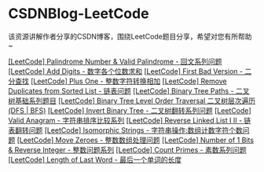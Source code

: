 # CSDNBlog-LeetCode
该资源讲解作者分享的CSDN博客，围绕LeetCode题目分享，希望对您有所帮助~

[[LeetCode] Palindrome Number & Valid Palindrome - 回文系列问题](https://blog.csdn.net/Eastmount/article/details/48652849)
[[LeetCode] Add Digits - 数字各个位数求和](https://blog.csdn.net/Eastmount/article/details/48294623)
[[LeetCode] First Bad Version - 二分查找](https://blog.csdn.net/Eastmount/article/details/48305831)
[[LeetCode] Plus One - 整数字符转换相加](https://blog.csdn.net/Eastmount/article/details/48307937)
[[LeetCode] Remove Duplicates from Sorted List - 链表问题](https://blog.csdn.net/Eastmount/article/details/48332343)
[[LeetCode] Binary Tree Paths - 二叉树基础系列题目](https://blog.csdn.net/Eastmount/article/details/48303225)
[[LeetCode] Binary Tree Level Order Traversal 二叉树层次遍历(DFS | BFS)](https://blog.csdn.net/Eastmount/article/details/48359685)
[[LeetCode] Invert Binary Tree - 二叉树翻转系列问题](https://blog.csdn.net/Eastmount/article/details/48390233)
[[LeetCode] Valid Anagram - 字符串排序比较系列](https://blog.csdn.net/Eastmount/article/details/48434167)
[[LeetCode] Reverse Linked List I II - 链表翻转问题](https://blog.csdn.net/Eastmount/article/details/48442645)
[[LeetCode] Isomorphic Strings - 字符串操作:数组计数字符个数问题](https://blog.csdn.net/Eastmount/article/details/48614121)
[[LeetCode] Move Zeroes - 整数数组处理问题](https://blog.csdn.net/Eastmount/article/details/48600217)
[[LeetCode] Number of 1 Bits & Reverse Integer - 整数问题系列](https://blog.csdn.net/Eastmount/article/details/48433071)
[[LeetCode] Count Primes - 素数系列问题](https://blog.csdn.net/Eastmount/article/details/48617469)
[[LeetCode] Length of Last Word - 最后一个单词的长度](https://blog.csdn.net/Eastmount/article/details/48284087)
